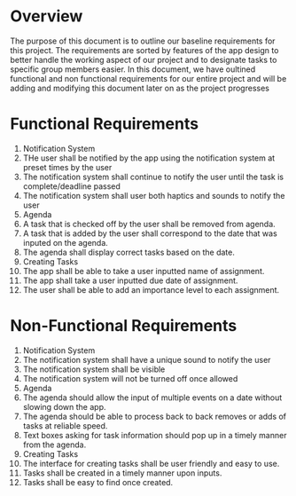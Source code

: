 # Overview
The purpose of this document is to outline our baseline requirements for this project. The requirements are sorted by features of the app design to better handle the working aspect of our project and to designate tasks to specific group members easier. In this document, we have oultined functional and non functional requirements for our entire project and will  be adding and modifying this document later on as the project progresses

# Functional Requirements
 1. Notification System
  1. THe user shall be notified by the app using the notification system at preset times by the user
  1. The notification system shall continue to notify the user until the task is complete/deadline passed
  1. The notification system shall user both haptics and sounds to notify the user
 1. Agenda
  1. A task that is checked off by the user shall be removed from agenda.
  1. A task that is added by the user shall correspond to the date that was inputed on the agenda.
  1. The agenda shall display correct tasks based on the date.
 1. Creating Tasks
  1. The app shall be able to take a user inputted name of assignment.
  1. The app shall take a user inputted due date of assignment.
  1. The user shall be able to add an importance level to each assignment.
 
# Non-Functional Requirements
 1. Notification System
  1. The notification system shall have a unique sound to notify the user
  1. The notification system shall be visible 
  1. The notification system will not be turned off once allowed
 1. Agenda
  1. The agenda should allow the input of multiple events on a date without slowing down the app.
  1. The agenda should be able to process back to back removes or adds of tasks at reliable speed.
  1. Text boxes asking for task information should pop up in a timely manner from the agenda. 
 1. Creating Tasks
  1. The interface for creating tasks shall be user friendly and easy to use.
  1. Tasks shall be created in a timely manner upon inputs. 
  1. Tasks shall be easy to find once created.
